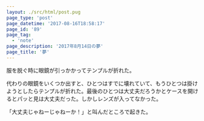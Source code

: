 ```yaml
---
layout: ./src/html/post.pug
page_type: 'post'
page_datetime: '2017-08-16T18:58:17'
page_id: '89'
page_tag:
  - 'note'
page_description: '2017年8月14日の夢'
page_title: '夢'
---
```

服を脱ぐ時に眼鏡が引っかかってテンプルが折れた。

代わりの眼鏡をいくつか出すと、ひとつはすでに壊れていて、もうひとつは掛けようとしたらテンプルが折れた。最後のひとつは大丈夫だろうかとケースを開けるとパッと見は大丈夫だった。しかしレンズが入ってなかった。

「大丈夫じゃねーじゃねーか！」と叫んだところで起きた。
